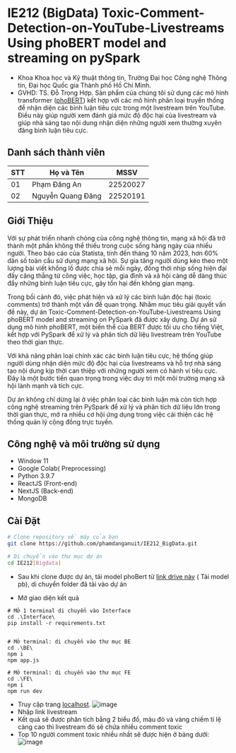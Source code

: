 # IE212 (BigData) Toxic-Comment-Detection-on-YouTube-Livestreams Using phoBERT model and streaming on pySpark
- Khoa Khoa học và Kỹ thuật thông tin, Trường Đại học Công nghệ Thông tin, Đại học Quốc gia Thành phố Hồ Chí Minh.
- GVHD: TS. Đỗ Trọng Hợp.
Sản phẩm của chúng tôi sử dụng các mô hình transformer ([phoBERT](https://huggingface.co/vinai/phobert-base)) kết hợp với các mô hình phân loại truyền thống để nhận diện các bình luận tiêu cực trong một livestream trên YouTube. Điều này giúp người xem đánh giá mức độ độc hại của livestream và giúp nhà sáng tạo nội dung nhận diện những người xem thường xuyên đăng bình luận tiêu cực.
## Danh sách thành viên 

| STT  | Họ và Tên  | MSSV  |
|------------|------------|------------|
| 01  | Phạm Đăng An  | 22520027  |
| 02  | Nguyễn Quang Đăng  | 22520191  |

## Giới Thiệu
Với sự phát triển nhanh chóng của công nghệ thông tin, mạng xã hội đã trở thành một phần không thể thiếu trong cuộc sống hàng ngày của nhiều người. Theo báo cáo của Statista, tính đến tháng 10 năm 2023, hơn 60% dân số toàn cầu sử dụng mạng xã hội. Sự gia tăng người dùng kéo theo một lượng bài viết khổng lồ được chia sẻ mỗi ngày, đồng thời nhịp sống hiện đại đầy căng thẳng từ công việc, học tập, gia đình và xã hội càng dễ dàng thúc đẩy những bình luận tiêu cực, gây tổn hại đến không gian mạng.

Trong bối cảnh đó, việc phát hiện và xử lý các bình luận độc hại (toxic comments) trở thành một vấn đề quan trọng. Nhằm mục tiêu giải quyết vấn đề này, dự án Toxic-Comment-Detection-on-YouTube-Livestreams Using phoBERT model and streaming on PySpark đã được xây dựng. Dự án sử dụng mô hình phoBERT, một biến thể của BERT được tối ưu cho tiếng Việt, kết hợp với PySpark để xử lý và phân tích dữ liệu livestream trên YouTube theo thời gian thực.

Với khả năng phân loại chính xác các bình luận tiêu cực, hệ thống giúp người dùng nhận diện mức độ độc hại của livestreams và hỗ trợ nhà sáng tạo nội dung kịp thời can thiệp với những người xem có hành vi tiêu cực. Đây là một bước tiến quan trọng trong việc duy trì một môi trường mạng xã hội lành mạnh và tích cực.

Dự án không chỉ dừng lại ở việc phân loại các bình luận mà còn tích hợp công nghệ streaming trên PySpark để xử lý và phân tích dữ liệu lớn trong thời gian thực, mở ra nhiều cơ hội ứng dụng trong việc cải thiện các hệ thống quản lý cộng đồng trực tuyến.
## Công nghệ và môi trường sử dụng
- Window 11
- Google Colab( Preprocessing)
- Python 3.9.7
- ReactJS (Front-end)
- NextJS (Back-end)
- MongoDB
## Cài Đặt
```bash
# Clone repository về máy của bạn
git clone https://github.com/phamdanganuit/IE212_BigData.git

# Di chuyển vào thư mục dự án
cd IE212[Bigdata]
```
- Sau khi clone được dự án, tải model phoBert từ [link drive này](https://drive.google.com/drive/u/0/folders/10Kh9XqVOoT4iGPGvXBzZIp__FHg1Esan) ( Tải model pb), di chuyển folder đã tải vào dự án

- Mở giao diện kết quả
```
# Mở 1 terminal di chuyển vào Interface
cd .\Interface\
pip install -r requirements.txt
```
```

# Mở terminal: di chuyển vào thư mục BE
cd .\BE\
npm i
npm app.js
```
```
# Mở terminal: di chuyển vào thư mục FE
cd .\FE\
npm i
npm run dev
```
- Truy cập trang [localhost](http://localhost:5173/).
![image](https://github.com/user-attachments/assets/36912f59-e1e3-4c50-8f3c-d8bf6a92f5d5)
- Nhập link livestream
- Kết quả sẽ được phân tích bằng 2 biểu đồ, màu đỏ và vàng chiếm tỉ lệ càng cao thì livestream đó sẽ chứa nhiều comment toxic
- Top 10 người comment toxic nhiều nhất sẽ được hiện ở bảng dưới:
![image](https://github.com/user-attachments/assets/7edad98a-cbe5-4020-a96b-9d17413625e2)

